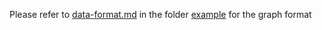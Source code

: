 Please refer to [data-format.md](example/data-format.md) in the folder [example](example) for the graph format
